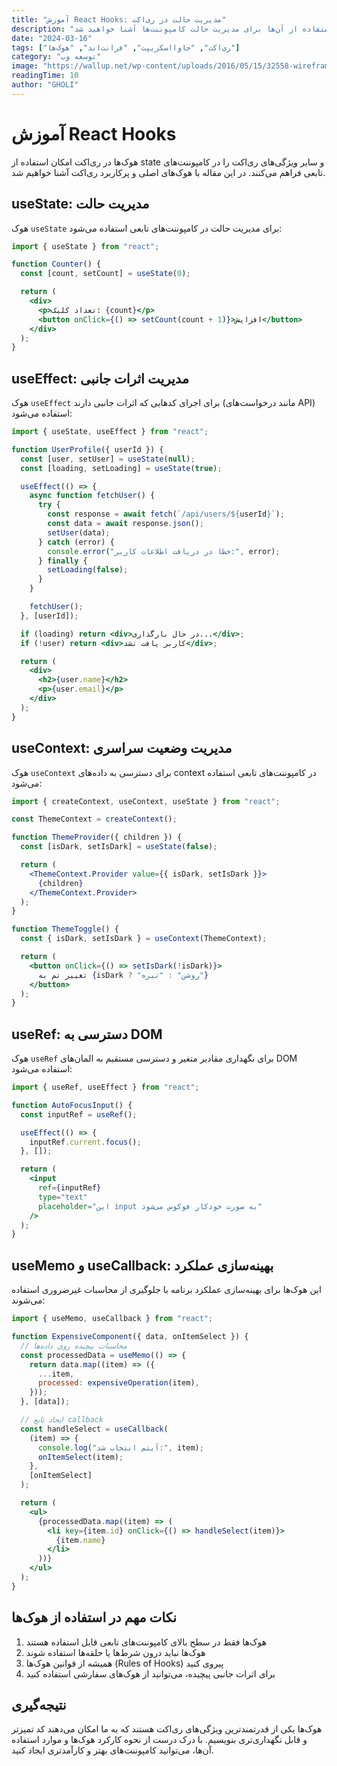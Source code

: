 ```yaml
---
title: "آموزش React Hooks: مدیریت حالت در ری‌اکت"
description: "در این مقاله با هوک‌های اصلی ری‌اکت و نحوه استفاده از آن‌ها برای مدیریت حالت کامپوننت‌ها آشنا خواهید شد."
date: "2024-03-16"
tags: ["ری‌اکت", "جاوااسکریپت", "فرانت‌اند", "هوک‌ها"]
category: "توسعه وب"
image: "https://wallup.net/wp-content/uploads/2016/05/15/32558-wireframe-CGI-skull-fire-rose-vectors-lines-blue_background-748x421.jpg"
readingTime: 10
author: "GHOLI"
---
```


# آموزش React Hooks

هوک‌ها در ری‌اکت امکان استفاده از state و سایر ویژگی‌های ری‌اکت را در کامپوننت‌های تابعی فراهم می‌کنند. در این مقاله با هوک‌های اصلی و پرکاربرد ری‌اکت آشنا خواهیم شد.

## useState: مدیریت حالت

هوک `useState` برای مدیریت حالت در کامپوننت‌های تابعی استفاده می‌شود:

```jsx
import { useState } from "react";

function Counter() {
  const [count, setCount] = useState(0);

  return (
    <div>
      <p>تعداد کلیک: {count}</p>
      <button onClick={() => setCount(count + 1)}>افزایش</button>
    </div>
  );
}
```

## useEffect: مدیریت اثرات جانبی

هوک `useEffect` برای اجرای کدهایی که اثرات جانبی دارند (مانند درخواست‌های API) استفاده می‌شود:

```jsx
import { useState, useEffect } from "react";

function UserProfile({ userId }) {
  const [user, setUser] = useState(null);
  const [loading, setLoading] = useState(true);

  useEffect(() => {
    async function fetchUser() {
      try {
        const response = await fetch(`/api/users/${userId}`);
        const data = await response.json();
        setUser(data);
      } catch (error) {
        console.error("خطا در دریافت اطلاعات کاربر:", error);
      } finally {
        setLoading(false);
      }
    }

    fetchUser();
  }, [userId]);

  if (loading) return <div>در حال بارگذاری...</div>;
  if (!user) return <div>کاربر یافت نشد</div>;

  return (
    <div>
      <h2>{user.name}</h2>
      <p>{user.email}</p>
    </div>
  );
}
```

## useContext: مدیریت وضعیت سراسری

هوک `useContext` برای دسترسی به داده‌های context در کامپوننت‌های تابعی استفاده می‌شود:

```jsx
import { createContext, useContext, useState } from "react";

const ThemeContext = createContext();

function ThemeProvider({ children }) {
  const [isDark, setIsDark] = useState(false);

  return (
    <ThemeContext.Provider value={{ isDark, setIsDark }}>
      {children}
    </ThemeContext.Provider>
  );
}

function ThemeToggle() {
  const { isDark, setIsDark } = useContext(ThemeContext);

  return (
    <button onClick={() => setIsDark(!isDark)}>
      تغییر تم به {isDark ? "روشن" : "تیره"}
    </button>
  );
}
```

## useRef: دسترسی به DOM

هوک `useRef` برای نگهداری مقادیر متغیر و دسترسی مستقیم به المان‌های DOM استفاده می‌شود:

```jsx
import { useRef, useEffect } from "react";

function AutoFocusInput() {
  const inputRef = useRef();

  useEffect(() => {
    inputRef.current.focus();
  }, []);

  return (
    <input
      ref={inputRef}
      type="text"
      placeholder="این input به صورت خودکار فوکوس می‌شود"
    />
  );
}
```

## useMemo و useCallback: بهینه‌سازی عملکرد

این هوک‌ها برای بهینه‌سازی عملکرد برنامه با جلوگیری از محاسبات غیرضروری استفاده می‌شوند:

```jsx
import { useMemo, useCallback } from "react";

function ExpensiveComponent({ data, onItemSelect }) {
  // محاسبات پیچیده روی داده‌ها
  const processedData = useMemo(() => {
    return data.map((item) => ({
      ...item,
      processed: expensiveOperation(item),
    }));
  }, [data]);

  // ایجاد تابع callback
  const handleSelect = useCallback(
    (item) => {
      console.log("آیتم انتخاب شد:", item);
      onItemSelect(item);
    },
    [onItemSelect]
  );

  return (
    <ul>
      {processedData.map((item) => (
        <li key={item.id} onClick={() => handleSelect(item)}>
          {item.name}
        </li>
      ))}
    </ul>
  );
}
```

## نکات مهم در استفاده از هوک‌ها

1. هوک‌ها فقط در سطح بالای کامپوننت‌های تابعی قابل استفاده هستند
2. هوک‌ها نباید درون شرط‌ها یا حلقه‌ها استفاده شوند
3. همیشه از قوانین هوک‌ها (Rules of Hooks) پیروی کنید
4. برای اثرات جانبی پیچیده، می‌توانید از هوک‌های سفارشی استفاده کنید

## نتیجه‌گیری

هوک‌ها یکی از قدرتمندترین ویژگی‌های ری‌اکت هستند که به ما امکان می‌دهند کد تمیزتر و قابل نگهداری‌تری بنویسیم. با درک درست از نحوه کارکرد هوک‌ها و موارد استفاده آن‌ها، می‌توانید کامپوننت‌های بهتر و کارآمدتری ایجاد کنید.
